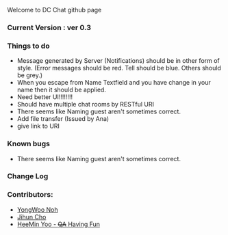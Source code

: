 Welcome to DC Chat github page

### Current Version : ver 0.3

### Things to do
  + Message generated by Server (Notifications) should be in other form of style.
  (Error messages should be red. Tell should be blue. Others should be grey.)
  + When you escape from Name Textfield and you have change in your name then it should be applied.
  + Need better UI!!!!!!!!
  + Should have multiple chat rooms by RESTful URI
  + There seems like Naming guest aren't sometimes correct.
  + Add file transfer (Issued by Ana)
  + give link to URI

### Known bugs
  + There seems like Naming guest aren't sometimes correct.

### Change Log

### Contributors:
  + [YongWoo Noh][dragon]
  + [Jihun Cho][jhc]
  + [HeeMin Yoo - ~~QA~~ Having Fun][hmy]

[dragon]: http://github.com/rnfn6292 "github"
[jhc]: http://github.com/creamsoup "github"
[hmy]: http://github.com/hmy "github"